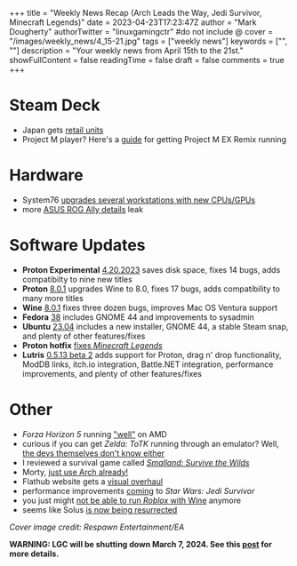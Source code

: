 +++
title = "Weekly News Recap (Arch Leads the Way, Jedi Survivor, Minecraft Legends)"
date = 2023-04-23T17:23:47Z
author = "Mark Dougherty"
authorTwitter = "linuxgamingctr" #do not include @
cover = "/images/weekly_news/4_15-21.jpg"
tags = ["weekly news"]
keywords = ["", ""]
description = "Your weekly news from April 15th to the 21st."
showFullContent = false
readingTime = false
draft = false
comments = true
+++
# Steam Deck
- Japan gets [retail units](https://linuxgamingcentral.com/posts/steam-deck-client-update-for-april-17/)
- Project M player? Here's a [guide](https://linuxgamingcentral.com/posts/how-to-setup-project-m-ex-on-deck/) for getting Project M EX Remix running

# Hardware
- System76 [upgrades several workstations with new CPUs/GPUs](https://linuxgamingcentral.com/posts/system76-new-laptop-lineup/)
- more [ASUS ROG Ally details](https://linuxgamingcentral.com/posts/more-asus-rog-ally-details/) leak

# Software Updates
- **Proton Experimental** [4.20.2023](https://linuxgamingcentral.com/posts/proton-experimental-update-4-20-2023/) saves disk space, fixes 14 bugs, adds compatibilty to nine new titles
- **Proton** [8.0.1](https://linuxgamingcentral.com/posts/proton-8.0-1/) upgrades Wine to 8.0, fixes 17 bugs, adds compatibility to many more titles
- **Wine** [8.0.1](https://linuxgamingcentral.com/posts/wine-8.0.1/) fixes three dozen bugs, improves Mac OS Ventura support
- **Fedora** [38](https://fedoramagazine.org/announcing-fedora-38/) includes GNOME 44 and improvements to sysadmin
- **Ubuntu** [23.04](https://ubuntu.com/blog/ubuntu-desktop-23-04-release-roundup) includes a new installer, GNOME 44, a stable Steam snap, and plenty of other features/fixes
- **Proton hotfix** [fixes *Minecraft Legends*](https://www.gamingonlinux.com/2023/04/proton-hotfix-gets-minecraft-legends-working-on-steam-deck-linux-desktop/)
- **Lutris** [0.5.13 beta 2](https://github.com/lutris/lutris/releases/tag/v0.5.13-beta2) adds support for Proton, drag n' drop functionality, ModDB links, itch.io integration, Battle.NET integration, performance improvements, and plenty of other features/fixes

# Other
- *Forza Horizon 5* running ["well"](https://linuxgamingcentral.com/posts/forza-horizon-5-running-well-on-amd/) on AMD
- curious if you can get *Zelda: ToTK* running through an emulator? Well, [the devs themselves don't know either](https://linuxgamingcentral.com/posts/ztotk-we-dont-know/)
- I reviewed a survival game called [*Smalland: Survive the Wilds*](https://linuxgamingcentral.com/posts/smalland-review/)
- Morty, [just use Arch already!](https://linuxgamingcentral.com/posts/what-are-we-gaming-on-in-2023/)
- Flathub website gets a [visual overhaul](https://flathub.org/)
- performance improvements [coming](https://gitlab.freedesktop.org/mesa/mesa/-/merge_requests/22556) to *Star Wars: Jedi Survivor*
- you just might [not be able to run *Roblox* with Wine](https://www.gamingonlinux.com/2023/04/roblox-intentionally-blocking-linux-with-wine-in-their-new-update/) anymore
- seems like Solus [is now being resurrected](https://getsol.us/2023/04/18/a-new-voyage/)

*Cover image credit: Respawn Entertainment/EA*

**WARNING: LGC will be shutting down March 7, 2024. See this [post](https://linuxgamingcentral.com/posts/the-end-of-lgc/) for more details.**
